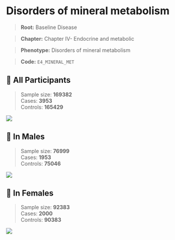 # Disorders of mineral metabolism

> **Root:** Baseline Disease  

> **Chapter:** Chapter IV- Endocrine and metabolic  

> **Phenotype:** Disorders of mineral metabolism  

> **Code:** `E4_MINERAL_MET`

## 🧪 All Participants  
> Sample size: **169382**  
> Cases: **3953**  
> Controls: **165429**
<img src="/Disease/Figures/ALL/Incidence/E4_MINERAL_MET.png"/>
<CsvTable src="/Disease/Data/ALL/Incidence/COX_E4_MINERAL_MET.csv" label="🔍 View full results" />

## 👨 In Males  
> Sample size: **76999**  
> Cases: **1953**  
> Controls: **75046**
<img src="/Disease/Figures/Male/Incidence/E4_MINERAL_MET.png"/>
<CsvTable src="/Disease/Data/Male/Incidence/COX_E4_MINERAL_MET.csv" label="🔍 View full results" />

## 👩 In Females  
> Sample size: **92383**  
> Cases: **2000**  
> Controls: **90383**
<img src="/Disease/Figures/Female/Incidence/E4_MINERAL_MET.png"/>
<CsvTable src="/Disease/Data/Female/Incidence/COX_E4_MINERAL_MET.csv" label="🔍 View full results" />
